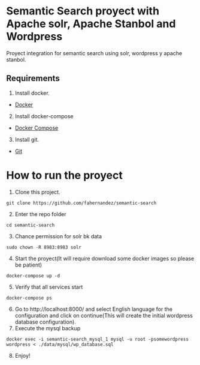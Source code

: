 # Semantic Search proyect with Apache solr, Apache Stanbol and Wordpress
Proyect integration for semantic search using solr, wordpress y apache stanbol.

## Requirements
1. Install docker.
- [Docker](https://docs.docker.com/engine/installation/) 
2. Install docker-compose
- [Docker Compose](https://docs.docker.com/compose/install/) 
3. Install git.
- [Git](https://gist.github.com/derhuerst/1b15ff4652a867391f03)

# How to run the proyect
1. Clone this project.
```
git clone https://github.com/fahernandez/semantic-search
```
2. Enter the repo folder
```
cd semantic-search
```
3. Chance permission for solr bk data
```
sudo chown -R 8983:8983 solr
```
4. Start the proyect(It will require download some docker images so please be patient)
```
docker-compose up -d
```
5. Verify that all services start
```
docker-compose ps
```
6. Go to http://localhost:8000/ and select English language for the configuration and click on continue(This will create the initial wordpress database configuration).
7. Execute the mysql backup
```
docker exec -i semantic-search_mysql_1 mysql -u root -psomewordpress wordpress < ./data/mysql/wp_database.sql
```
8. Enjoy!